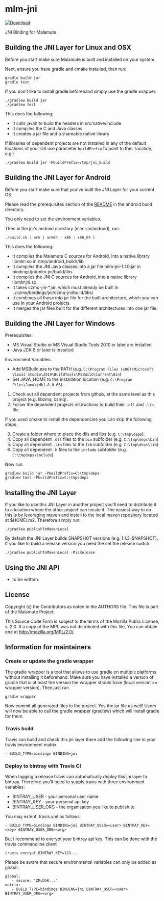 # mlm-jni

[ ![Download](https://api.bintray.com/packages/zeromq/maven/mlm-jni/images/download.svg) ](https://bintray.com/zeromq/maven/mlm-jni/_latestVersion)

JNI Binding for Malamute

## Building the JNI Layer for Linux and OSX

Before you start make sure Malamute is built and installed on your system.

Next, ensure you have gradle and cmake installed, then run:

    gradle build jar
    gradle test

If you don't like to install gradle beforehand simply use the gradle wrapper.

    ./gradlew build jar
    ./gradlew test

This does the following:

* It calls javah to build the headers in src/native/include
* It compiles the C and Java classes
* It creates a jar file and a shareable native library

If libraries of dependent projects are not installed in any of the default locations of your OS use parameter `buildPrefix` to point to their location, e.g.:

    ./gradlew build jar -PbuildPrefix=/tmp/jni_build

## Building the JNI Layer for Android

Before you start make sure that you've built the JNI Layer for your current OS.

Please read the prerequisites section of the [README](../../builds/android/README.md) in the android build directory.

You only need to set the environment variables.

Then in the jni's android directory (mlm-jni/android), run:

    ./build.sh [ arm | arm64 | x86 | x86_64 ]

This does the following:

* It compiles the Malamute C sources for Android, into a native library libmlm.so in /tmp/android_build/<architecture>/lib
* It compiles the JNI Java classes into a jar file mlm-jni-1.1.0.jar in bindings/jni/mlm-jni/build/libs
* It compiles the JNI C sources for Android, into a native library libmlmjni.so.
* It takes czmq-jni-*.jar, which must already be built in ../czmq/bindings/jni/czmq-jni/build/libs/
* It combines all these into jar file for the built architecture, which you can use in your Android projects.
* It merges the jar files built for the different architectures into one jar file.

## Building the JNI Layer for Windows

Prerequisites:
* MS Visual Studio or MS Visual Studio Tools 2010 or later are installed
* Java JDK 8 or later is installed

Environment Variables:
* Add MSBuild.exe to the PATH (e.g. `C:\Program Files (x86)\Microsoft Visual Studio\2019\BuildTools\MSBuild\Current\Bin`)
* Set JAVA_HOME to the installation location (e.g. `C:\Program Files\Java\jdk1.8.0_66`).

1. Check out all dependent projects from github, at the same level as this project (e.g. libzmq, czmq).
2. Follow the dependent projects instructions to build their `.dll` and `.lib` file.

If you used cmake to install the dependencies you can skip the following steps.

3. Create a folder where to place the dlls and libs (e.g. `C:\tmp\deps`).
4. Copy all dependent `.dll` files to the `bin` subfolder (e.g. `C:\tmp\deps\bin`)
5. Copy all dependent `.lib` files to the `lib` subfolder (e.g. `C:\tmp\deps\lib`)
6. Copy all dependent `.h` files to the `include` subfolder (e.g. `C:\tmpdeps\include`)

Now run:

    gradlew build jar -PbuildPrefix=C:\tmp\deps
    gradlew test -PbuildPrefix=C:\tmp\deps

## Installing the JNI Layer

If you like to use this JNI Layer in another project you'll need to distribute it
to a location where the other project can locate it. The easiest way to do this
is by leveraging maven and install to the local maven repository located at
$HOME/.m2. Therefore simply run:

    ./gradlew publishToMavenLocal

By default the JNI Layer builds SNAPSHOT versions (e.g. 1.1.3-SNAPSHOT). If you
like to build a release version you need the set the release switch:

    ./gradlew publishToMavenLocal -PisRelease

## Using the JNI API

- to be written.

## License


Copyright (c) the Contributors as noted in the AUTHORS file.
This file is part of the Malamute Project.

This Source Code Form is subject to the terms of the Mozilla Public
License, v. 2.0. If a copy of the MPL was not distributed with this
file, You can obtain one at http://mozilla.org/MPL/2.0/.


## Information for maintainers

### Create or update the gradle wrapper

The gradle wrapper is a tool that allows to use gradle on multiple platforms
without installing it beforehand. Make sure you have installed a version of
gradle that is at least the version the wrapper should have (local version >=  wrapper version).
Then just run

    gradle wrapper

Now commit all generated files to the project. Yes the jar file as well! Users
will now be able to call the gradle wrapper (gradlew) which will install gradle
for them.

### Travis build

Travis can build and check this jni layer there add the following line to your
travis environment matrix

    - BUILD_TYPE=bindings BINDING=jni

### Deploy to bintray with Travis CI

When tagging a release travis can automatically deploy this jni layer to bintray.
Therefore you'll need to supply travis with three environment variables:

* BINTRAY_USER - your personal user name
* BINTRAY_KEY - your personal api key
* BINTRAY_USER_ORG - the organisation you like to publish to

You may extent .travis.yml as follows

    - BUILD_TYPE=bindings BINDING=jni BINTRAY_USER=<user> BINTRAY_KEY=<key> BINTRAY_USER_ORG=<org>

But I recommend to encrypt your bintray api key. This can be done with the
travis commandline client

    travis encrypt BINTRAY_KEY=123...

Please be aware that secure environmental variables can only be added as global.

    global:
       - secure: "ZMvDhR..."
    matrix:
       - BUILD_TYPE=bindings BINDING=jni BINTRAY_USER=<user> BINTRAY_USER_ORG=<org>

